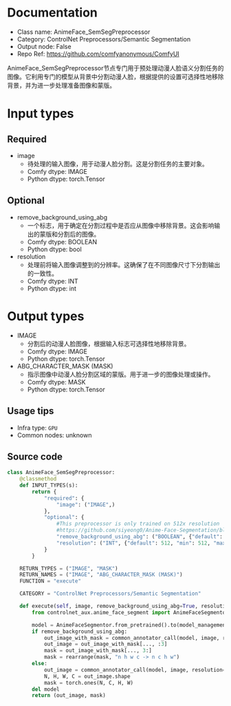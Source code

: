 
# Documentation
- Class name: AnimeFace_SemSegPreprocessor
- Category: ControlNet Preprocessors/Semantic Segmentation
- Output node: False
- Repo Ref: https://github.com/comfyanonymous/ComfyUI

AnimeFace_SemSegPreprocessor节点专门用于预处理动漫人脸语义分割任务的图像。它利用专门的模型从背景中分割动漫人脸，根据提供的设置可选择性地移除背景，并为进一步处理准备图像和蒙版。

# Input types
## Required
- image
    - 待处理的输入图像，用于动漫人脸分割。这是分割任务的主要对象。
    - Comfy dtype: IMAGE
    - Python dtype: torch.Tensor
## Optional
- remove_background_using_abg
    - 一个标志，用于确定在分割过程中是否应从图像中移除背景。这会影响输出的蒙版和分割后的图像。
    - Comfy dtype: BOOLEAN
    - Python dtype: bool
- resolution
    - 处理前将输入图像调整到的分辨率。这确保了在不同图像尺寸下分割输出的一致性。
    - Comfy dtype: INT
    - Python dtype: int

# Output types
- IMAGE
    - 分割后的动漫人脸图像，根据输入标志可选择性地移除背景。
    - Comfy dtype: IMAGE
    - Python dtype: torch.Tensor
- ABG_CHARACTER_MASK (MASK)
    - 指示图像中动漫人脸分割区域的蒙版。用于进一步的图像处理或操作。
    - Comfy dtype: MASK
    - Python dtype: torch.Tensor


## Usage tips
- Infra type: `GPU`
- Common nodes: unknown


## Source code
```python
class AnimeFace_SemSegPreprocessor:
    @classmethod
    def INPUT_TYPES(s):
        return {
            "required": {
                "image": ("IMAGE",)
            },
            "optional": {
                #This preprocessor is only trained on 512x resolution
                #https://github.com/siyeong0/Anime-Face-Segmentation/blob/main/predict.py#L25
                "remove_background_using_abg": ("BOOLEAN", {"default": True}),
                "resolution": ("INT", {"default": 512, "min": 512, "max": 512, "step": 64})
            }
        }

    RETURN_TYPES = ("IMAGE", "MASK")
    RETURN_NAMES = ("IMAGE", "ABG_CHARACTER_MASK (MASK)")
    FUNCTION = "execute"

    CATEGORY = "ControlNet Preprocessors/Semantic Segmentation"

    def execute(self, image, remove_background_using_abg=True, resolution=512, **kwargs):
        from controlnet_aux.anime_face_segment import AnimeFaceSegmentor

        model = AnimeFaceSegmentor.from_pretrained().to(model_management.get_torch_device())
        if remove_background_using_abg:
            out_image_with_mask = common_annotator_call(model, image, resolution=resolution, remove_background=True)
            out_image = out_image_with_mask[..., :3]
            mask = out_image_with_mask[..., 3:]
            mask = rearrange(mask, "n h w c -> n c h w")
        else:
            out_image = common_annotator_call(model, image, resolution=resolution, remove_background=False)
            N, H, W, C = out_image.shape
            mask = torch.ones(N, C, H, W)
        del model
        return (out_image, mask)

```
